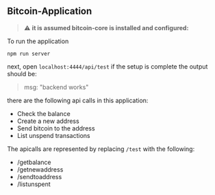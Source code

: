 ## Bitcoin-Application 

> :warning: **it is assumed bitcoin-core is installed and configured:** 

To run the application
```
npm run server
```

next, open `localhost:4444/api/test`
if the setup is complete the output should be:
> msg: "backend works"

there are the following api calls in this application:
* Check the balance
* Create a new address
* Send bitcoin to the address
* List unspend transactions

The apicalls are represented by replacing `/test` with the following:
* /getbalance
* /getnewaddress
* /sendtoaddress
* /listunspent


